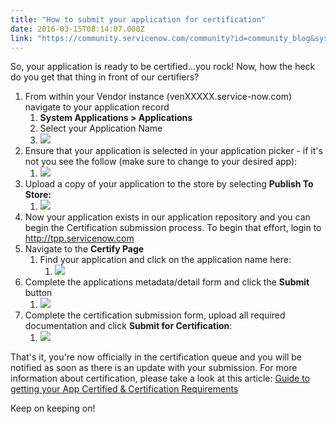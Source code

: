 ```yaml
---
title: "How to submit your application for certification"
date: 2016-03-15T08:14:07.000Z
link: "https://community.servicenow.com/community?id=community_blog&sys_id=6e6dea29dbd0dbc01dcaf3231f9619e7"
---
```

<p>So, your application is ready to be certified...you rock! Now, how the heck do you get that thing in front of our certifiers?</p><ol><li>From within your Vendor instance (venXXXXX.service-now.com) navigate to your application record<ol><li><strong>System Applications &gt; Applications </strong></li><li>Select your Application Name</li><li><img   class="image-1 jive-image" src="07a3bf39db98df04e9737a9e0f961908.iix" style="max-width: 1200px; max-height: 900px;"/></li></ol></li><li>Ensure that your application is selected in your application picker - if it's not you see the follow (make sure to change to your desired app):<ol><li><img   class="image-2 jive-image" src="82ca158adb98130468c1fb651f9619b9.iix" style="max-width: 1200px; max-height: 900px;"/></li></ol></li><li>Upload a copy of your application to the store by selecting <strong>Publish To Store:</strong><ol><li><strong><img   class="image-3 jive-image" src="c5c370c6db589344e9737a9e0f961967.iix" style="max-width: 1200px; max-height: 900px;"/></strong></li></ol></li><li>Now your application exists in our application repository and you can begin the Certification submission process. To begin that effort, login to <a title="pp.servicenow.com/" href="https://tpp.servicenow.com/">http://tpp.servicenow.com </a></li><li>Navigate to the <strong>Certify Page</strong><ol><li>Find your application and click on the application name here:<ol><li><img  class="image-6 jive-image" src="2fc4ad4adb50d7049c9ffb651f9619c2.iix" style="max-width: 1200px; max-height: 900px;"/></li></ol></li></ol></li><li>Complete the applications metadata/detail form and click the <strong>Submit </strong>button<ol><li><img  class="image-7 jive-image" src="bf8289c6db9013043eb27a9e0f96197b.iix" style="max-width: 1200px; max-height: 900px;"/></li></ol></li><li>Complete the certification submission form, upload all required documentation and click <strong>Submit for Certification</strong>:<ol><li><img   class="image-5 jive-image" src="86c950c6db581f048c8ef4621f9619a8.iix" style="max-width: 1200px; max-height: 900px;"/></li></ol></li></ol><p>That's it, you're now officially in the certification queue and you will be notified as soon as there is an update with your submission. For more information about certification, please take a look at this article: <a title="Guide to getting your App Certified &amp; Certification Requirements" __default_attr="4324" __jive_macro_name="blogpost" class="jive_macro jive_macro_blogpost" data-orig-content="Guide to getting your App Certified &amp;amp; Certification Requirements" data-renderedposition="3816.546875_95.625_420_16" href="/community?id=community_blog&sys_id=259dea69dbd0dbc01dcaf3231f961969">Guide to getting your App Certified &amp; Certification Requirements</a></p><p></p><p>Keep on keeping on!</p>